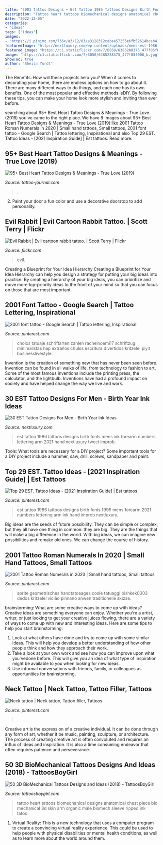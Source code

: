 ```yaml
---
title: "2001 Tattoo Designs ~ Est Tattoo 1986 Tattoos Designs Birth Fonts 1999 Mens Forearm 2021 Numbers Lettering Arm Ink Hand Improb Nextluxury"
description: "Tattoo heart tattoos biomechanical designs anatomical chest piece bio mechanical 3d skin arm organic male biomech sleeve ripped ink tatoo"
date: "2022-12-05"
categories:
- "ideas"
tags: ["ideas"]
images:
- "https://i.pinimg.com/736x/a3/12/83/a3128312cabaa57255e6fb52614bceb4.jpg"
featuredImage: "http://nextluxury.com/wp-content/uploads/mens-est-1986-forearm-tattoo.jpg"
featured_image: "https://c1.staticflickr.com/7/6050/6385288375_477f05f000_b.jpg"
image: "https://c1.staticflickr.com/7/6050/6385288375_477f05f000_b.jpg"
ShowToc: true
author: "Sheila Yundt"
---
```



The Benefits: How will these projects help you?
When it comes to decorating your home, there are endless options on how to go about it. There are many different ways to do things, and each one has its own benefits. One of the most popular and effective methods isDIY. By following these tips, you can make your home look more stylish and inviting than ever before.

	

		
searching about 95+ Best Heart Tattoo Designs &amp; Meanings - True Love (2019) you've came to the right place. We have 8 Images about 95+ Best Heart Tattoo Designs &amp; Meanings - True Love (2019) like 2001 Tattoo Roman Numerals in 2020 | Small hand tattoos, Small tattoos, 2001 font tattoo - Google Search | Tattoo lettering, Inspirational and also Top 29 EST. Tattoo Ideas - [2021 Inspiration Guide] | Est tattoos. Read more:
		
    
## 95+ Best Heart Tattoo Designs &amp; Meanings - True Love (2019)

<img loading=lazy src="https://tattoo-journal.com/wp-content/uploads/2015/10/Heart-Tattoos_-11.jpg" onerror="this.onerror=null;this.src='https://tse1.mm.bing.net/th?id=OIP.rXL2Gz-7G00MSvEQ0nv3fgHaJQ&amp;pid=15.1';" alt="95+ Best Heart Tattoo Designs &amp; Meanings - True Love (2019)">

_Source: tattoo-journal.com_

>. 

	

2. Paint your door a fun color and use a decorative doorstop to add personality.

    
## Evil Rabbit | Evil Cartoon Rabbit Tattoo. | Scott Terry | Flickr

<img loading=lazy src="https://c1.staticflickr.com/7/6050/6385288375_477f05f000_b.jpg" onerror="this.onerror=null;this.src='https://tse2.mm.bing.net/th?id=OIP.R20eqKgyaQMHzGhgeSsRbwHaFS&amp;pid=15.1';" alt="Evil Rabbit | Evil cartoon rabbit tattoo. | Scott Terry | Flickr">

_Source: flickr.com_

>evil. 

	

Creating a Blueprint for Your Idea Hierarchy
Creating a Blueprint for Your Idea Hierarchy can help you design a strategy for putting your big ideas into practice. By creating a hierarchy of your big ideas, you can prioritize and move more top-priority ideas to the front of your mind so that you can focus on those that are most important.

    
## 2001 Font Tattoo - Google Search | Tattoo Lettering, Inspirational

<img loading=lazy src="https://i.pinimg.com/736x/15/63/9b/15639bbea8dad170b5cc587697536819.jpg" onerror="this.onerror=null;this.src='https://tse1.mm.bing.net/th?id=OIP.vLsTsCNBAXxzNti61m2YiwHaNL&amp;pid=15.1';" alt="2001 font tattoo - Google Search | Tattoo lettering, Inspirational">

_Source: pinterest.com_

>cholos tatuaje schriftarten zahlen rachelnoemi17 schriftzug minimalistas hap extraños chulos escritura divertidos kritzelei piyit businesslivestyle. 

	

Invention is the creation of something new that has never been seen before. Invention can be found in all walks of life, from technology to fashion to art. Some of the most famous inventions include the printing press, the calculator, and the lightbulb. Inventions have had a profound impact on society and have helped change the way we live and work.

    
## 30 EST Tattoo Designs For Men - Birth Year Ink Ideas

<img loading=lazy src="http://nextluxury.com/wp-content/uploads/mens-est-1986-forearm-tattoo.jpg" onerror="this.onerror=null;this.src='https://tse3.mm.bing.net/th?id=OIP.fcRXSWtOpoz6hGlcuPctnQHaHa&amp;pid=15.1';" alt="30 EST Tattoo Designs For Men - Birth Year Ink Ideas">

_Source: nextluxury.com_

>est tattoo 1986 tattoos designs birth fonts mens ink forearm numbers lettering arm 2021 hand nextluxury tweet improb. 

	

Tools: What tools are necessary for a DIY project?
Some important tools for a DIY project include a hammer, saw, drill, screws, sandpaper and paint.

    
## Top 29 EST. Tattoo Ideas - [2021 Inspiration Guide] | Est Tattoos

<img loading=lazy src="https://i.pinimg.com/736x/a3/12/83/a3128312cabaa57255e6fb52614bceb4.jpg" onerror="this.onerror=null;this.src='https://tse4.mm.bing.net/th?id=OIP.OE-SvKq_QLgF2HnxZhlp4AHaHa&amp;pid=15.1';" alt="Top 29 EST. Tattoo Ideas - [2021 Inspiration Guide] | Est tattoos">

_Source: pinterest.com_

>est tattoo 1986 tattoos designs birth fonts 1999 mens forearm 2021 numbers lettering arm ink hand improb nextluxury. 

	

Big ideas are the seeds of future possibility. They can be simple or complex, but they all have one thing in common: they are big. They are the things that will make a big difference in the world. With big ideas, we can imagine new possibilities and remake old ones. We can change the course of history.

    
## 2001 Tattoo Roman Numerals In 2020 | Small Hand Tattoos, Small Tattoos

<img loading=lazy src="https://i.pinimg.com/736x/68/03/62/680362e6628e9663d876b59f5c650537.jpg" onerror="this.onerror=null;this.src='https://tse1.mm.bing.net/th?id=OIP.J-Yv7nxsWv-BdYlT8MoLPAHaOu&amp;pid=15.1';" alt="2001 Tattoo Roman Numerals in 2020 | Small hand tattoos, Small tattoos">

_Source: pinterest.com_

>sprite geometrisches handtatoeages coole tatuaggi bishkek0303 dedos kritzelei violão pinnano anwen traditionelle skizze. 

	

brainstorming: What are some creative ways to come up with ideas?
Creative ideas are something everyone can enjoy. Whether you're a artist, writer, or just looking to get your creative juices flowing, there are a variety of ways to come up with new and interesting ideas. Here are some tips to help you start brainstorming: 
1. Look at what others have done and try to come up with some similar ideas. This will help you develop a better understanding of how other people think and how they approach their work. 
2. Take a look at your own work and see how you can improve upon what you'vedone before. This will give you an idea of what type of inspiration might be available to you when looking for new ideas. 
3. Use informal conversations with friends, family, or colleagues as opportunities for brainstorming.

    
## Neck Tattoo | Neck Tattoo, Tattoo Filler, Tattoos

<img loading=lazy src="https://i.pinimg.com/originals/46/1b/65/461b657074a491075430475221bf8834.jpg" onerror="this.onerror=null;this.src='https://tse3.mm.bing.net/th?id=OIP.GZ4FcGpFB2sggSSHoPRrcgHaHa&amp;pid=15.1';" alt="Neck tattoo | Neck tattoo, Tattoo filler, Tattoos">

_Source: pinterest.com_

>. 

	

Creative art is the expression of a creative individual. It can be done through any form of art, whether it be music, painting, sculpture, or architecture. The process of creating creative art is often convoluted and requires an influx of ideas and inspiration. It is also a time consuming endeavor that often requires patience and perseverance.

    
## 50 3D BioMechanical Tattoos Designs And Ideas (2018) - TattoosBoyGirl

<img loading=lazy src="https://2.bp.blogspot.com/-fW4L7ETO4lw/WBQvWfKcFAI/AAAAAAAAEjM/aGVNHKinYFILFt6KTlscaSFVSwIvmEGuQCLcB/s1600/Bio%2Bmechanical%2Btattoo.JPG" onerror="this.onerror=null;this.src='https://tse4.mm.bing.net/th?id=OIP.kZduZJBo8pzXCUuSyALd8AHaHV&amp;pid=15.1';" alt="50 3D BioMechanical Tattoos Designs and Ideas (2018) - TattoosBoyGirl">

_Source: tattoosboygirl.com_

>tattoo heart tattoos biomechanical designs anatomical chest piece bio mechanical 3d skin arm organic male biomech sleeve ripped ink tatoo. 

	

1. Virtual Reality: This is a new technology that uses a computer program to create a convincing virtual reality experience. This could be used to help people with physical disabilities or mental health conditions, as well as to learn more about the world around them. 


